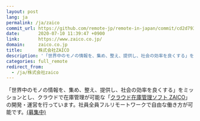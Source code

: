```yaml
---
layout: post
lang: ja
permalink: /ja/zaico
commit_url: https://github.com/remote-jp/remote-in-japan/commit/cd2d79341eb81b1c24280808ca5d071d430a4729
date:       2020-07-10 11:39:47 +0900
link:       https://www.zaico.co.jp/
domain:     zaico.co.jp
title:      株式会社ZAICO
description: '「世界中のモノの情報を、集め、整え、提供し、社会の効率を良くする」をミッションとし、クラウドで在庫管理が可能な「クラウド在庫管理ソフト ZAICO」の開発・運営を行っています。社員全員フルリモートワークで自由な働き方が可能です。(募集中)'
categories: full_remote
redirect_from:
  - /ja/株式会社zaico
---
```


<p>「世界中のモノの情報を、集め、整え、提供し、社会の効率を良くする」をミッションとし、クラウドで在庫管理が可能な「<a href="https://web.zaico.co.jp/">クラウド在庫管理ソフト ZAICO</a>」の開発・運営を行っています。社員全員フルリモートワークで自由な働き方が可能です。<a href="https://www.zaico.co.jp/smart-zaico/about-us/recruit/">(募集中)</a></p>
